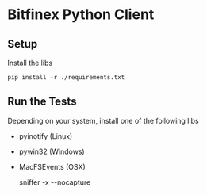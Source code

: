 # Bitfinex Python Client

## Setup

Install the libs

    pip install -r ./requirements.txt


## Run the Tests

Depending on your system, install one of the following libs

- pyinotify (Linux)
- pywin32 (Windows)
- MacFSEvents (OSX)



    sniffer -x --nocapture
